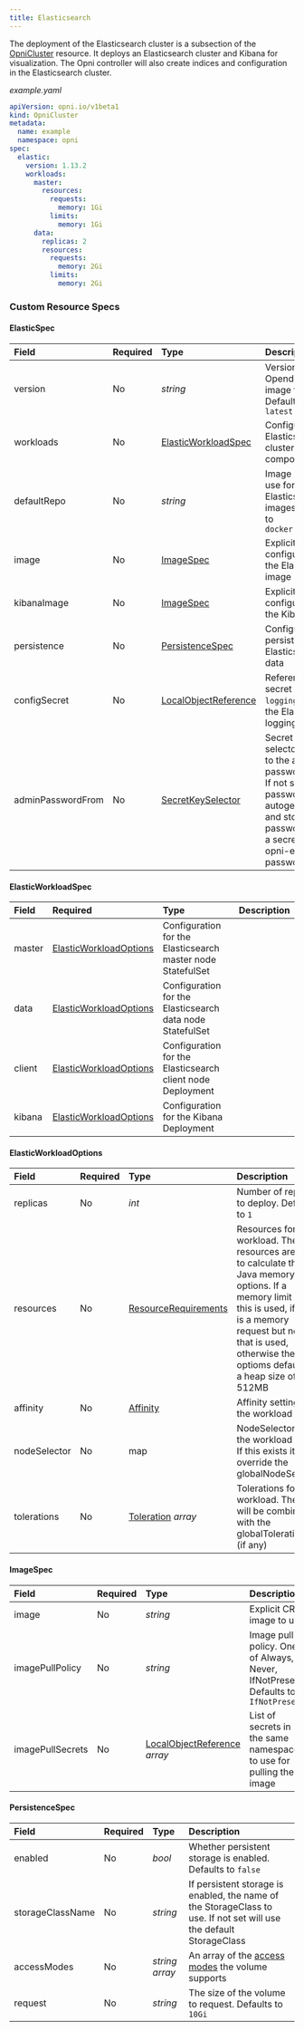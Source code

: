 ```yaml
---
title: Elasticsearch
---
```


The deployment of the Elasticsearch cluster is a subsection of the [OpniCluster](../opnicluster) resource.  It deploys an Elasticsearch cluster and Kibana for visualization.  The Opni controller will also create indices and configuration in the Elasticsearch cluster.

*example.yaml*
```yaml
apiVersion: opni.io/v1beta1
kind: OpniCluster
metadata:
  name: example
  namespace: opni
spec:
  elastic:
    version: 1.13.2
    workloads:
      master:
        resources:
          requests:
            memory: 1Gi
          limits:
            memory: 1Gi
      data:
        replicas: 2
        resources:
          requests:
            memory: 2Gi
          limits:
            memory: 2Gi
```

### Custom Resource Specs

#### ElasticSpec

| Field | Required | Type | Description |
|:------|:---------|:-----|:------------|
| version | No | *string* | Version of the Opendistro image to use.  Defaults to `latest` |
| workloads | No | [ElasticWorkloadSpec](#elasticworkloadspec) | Configure the Elasticsearch cluster components |
| defaultRepo | No | *string* | Image repo to use for Elasticsearch images.  Defaults to `docker.io/amazon` |
| image | No | [ImageSpec](#imagespec) | Explicit configuration for the Elasticsearch image |
| kibanaImage | No | [ImageSpec](#imagespec) | Explicit configuration for the Kibana image |
| persistence | No | [PersistenceSpec](#persistencespec) | Configure the persistence for Elasticsearch data |
| configSecret | No | [LocalObjectReference](https://kubernetes.io/docs/reference/generated/kubernetes-api/v1.22/#localobjectreference-v1-core) | Reference to a secret containing `logging.yml` with the Elasticsearch logging config |
| adminPasswordFrom | No | [SecretKeySelector](https://kubernetes.io/docs/reference/generated/kubernetes-api/v1.22/#secretkeyselector-v1-core) | Secret key selector pointing to the admin password to use.  If not set a password will be autogenerated and stored in the password key in a secret called opni-es-password |

#### ElasticWorkloadSpec

| Field | Required | Type | Description |
|:------|:---------|:-----|:------------|
| master | [ElasticWorkloadOptions](#elasticworkloadoptions) | Configuration for the Elasticsearch master node StatefulSet |
| data | [ElasticWorkloadOptions](#elasticworkloadoptions) | Configuration for the Elasticsearch data node StatefulSet |
| client | [ElasticWorkloadOptions](#elasticworkloadoptions) | Configuration for the Elasticsearch client node Deployment |
| kibana | [ElasticWorkloadOptions](#elasticworkloadoptions) | Configuration for the Kibana Deployment |

#### ElasticWorkloadOptions

| Field | Required | Type | Description |
|:------|:---------|:-----|:------------|
| replicas | No | *int* | Number of replicas to deploy.  Defaults to `1` |
| resources | No | [ResourceRequirements](https://kubernetes.io/docs/reference/generated/kubernetes-api/v1.22/#resourcerequirements-v1-core) | Resources for the workload.  The resources are used to calculate the Java memory options.  If a memory limit exists this is used, if there is a memory request but no limit that is used, otherwise the Java optioms default to a heap size of 512MB |
| affinity | No | [Affinity](https://kubernetes.io/docs/reference/generated/kubernetes-api/v1.22/#affinity-v1-core) | Affinity settings for the workload pods |
| nodeSelector | No | map | NodeSelector for the workload pods.  If this exists it will override the globalNodeSelector |
| tolerations | No | [Toleration](https://kubernetes.io/docs/reference/generated/kubernetes-api/v1.22/#toleration-v1-core) *array* | Tolerations for the workload.  These will be combined with the globalTolerations (if any) |

#### ImageSpec

| Field | Required | Type | Description |
|:------|:---------|:-----|:------------|
| image | No | *string* | Explicit CRI image to use |
| imagePullPolicy | No | *string* | Image pull policy. One of Always, Never, IfNotPresent. Defaults to `IfNotPresent` |
| imagePullSecrets | No | [LocalObjectReference](https://kubernetes.io/docs/reference/generated/kubernetes-api/v1.22/#localobjectreference-v1-core) *array* | List of secrets in the same namespace to use for pulling the image |

#### PersistenceSpec

| Field | Required | Type | Description |
|:------|:---------|:-----|:------------|
| enabled | No | *bool* | Whether persistent storage is enabled.  Defaults to `false` |
| storageClassName | No | *string* | If persistent storage is enabled, the name of the StorageClass to use.  If not set will use the default StorageClass |
| accessModes | No | *string array* | An array of the [access modes](https://kubernetes.io/docs/concepts/storage/persistent-volumes/#access-modes) the volume supports |
| request | No | *string* | The size of the volume to request.  Defaults to `10Gi` |